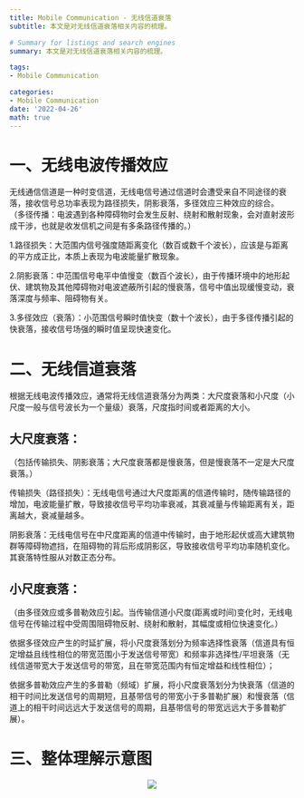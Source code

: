 ```yaml
---
title: Mobile Communication - 无线信道衰落
subtitle: 本文是对无线信道衰落相关内容的梳理。

# Summary for listings and search engines
summary: 本文是对无线信道衰落相关内容的梳理。

tags: 
- Mobile Communication

categories: 
- Mobile Communication
date: '2022-04-26'
math: true
---
```


# 一、无线电波传播效应
无线通信信道是一种时变信道，无线电信号通过信道时会遭受来自不同途径的衰落，接收信号总功率表现为路径损失，阴影衰落，多径效应三种效应的综合。
（多径传播：电波遇到各种障碍物时会发生反射、绕射和散射现象，会对直射波形成干涉，也就是收发信机之间是有多条路径传播的。）

1.路径损失：大范围内信号强度随距离变化（数百或数千个波长），应该是与距离的平方成正比，本质上表现为电波能量扩散现象。

2.阴影衰落：中范围信号电平中值慢变（数百个波长），由于传播环境中的地形起伏、建筑物及其他障碍物对电波遮蔽所引起的慢衰落，信号中值出现缓慢变动，衰落深度与频率、阻碍物有关。

3.多径效应（衰落）：小范围信号瞬时值快变（数十个波长），由于多径传播引起的快衰落，接收信号场强的瞬时值呈现快速变化。

 

# 二、无线信道衰落
根据无线电波传播效应，通常将无线信道衰落分为两类：大尺度衰落和小尺度（小尺度一般与信号波长为一个量级）衰落，尺度指时间或者距离的大小。

## 大尺度衰落：
（包括传输损失、阴影衰落；大尺度衰落都是慢衰落，但是慢衰落不一定是大尺度衰落。）

传输损失（路径损失）：无线电信号通过大尺度距离的信道传输时，随传输路径的增加，电波能量扩散，导致接收信号平均功率衰减，其衰减量与传输距离有关，距离越大，衰减量越多。

阴影衰落：无线电信号在中尺度距离的信道中传输时，由于地形起伏或高大建筑物群等障碍物遮挡，在阻碍物的背后形成阴影区，导致接收信号平均功率随机变化。其衰落特性服从对数正态分布。

 

## 小尺度衰落：
（由多径效应或多普勒效应引起。当传输信道小尺度(距离或时间)变化时，无线电信号在传输过程中受周围阻碍物反射、绕射和散射，其幅度或相位快速变化。）

依据多径效应产生的时延扩展，将小尺度衰落划分为频率选择性衰落（信道具有恒定增益且线性相位的带宽范围小于发送信号带宽）和频率非选择性/平坦衰落（无线信道带宽大于发送信号的带宽，且在带宽范围内有恒定增益和线性相位）；

依据多普勒效应产生的多普勒（频域）扩展，将小尺度衰落划分为快衰落（信道的相干时间比发送信号的周期短，且基带信号的带宽小于多普勒扩展）和慢衰落（信道上的相干时间远远大于发送信号的周期，且基带信号的带宽远远大于多普勒扩展）。



# 三、整体理解示意图
<div align=center> 
<img src = 'https://s3.bmp.ovh/imgs/2022/05/09/47ced27228ee73bf.png'></img>
<div align=left>